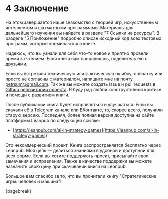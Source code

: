 # 4 Заключение

На этом завершается наше знакомство с теорией игр, искусственным интеллектом и шахматными программами. Материалы для дальнейшего изучения вы найдёте в разделе "7 Ссылки на ресурсы". В разделе "5 Приложение" подробно описан исходный код всех тестовых программ, которые упоминаются в книге.

Надеюсь, что вы узнали для себя что-то новое и приятно провели время за чтением. Если книга вам понравилась, поделитесь ею с друзьями.

Если вы встретили техническую или фактическую ошибку, опечатку или просто не согласны с материалом, напишите мне на почту [petrsum@gmail.com](mailto:petrsum@gmail.com). Так же вы можете создать Issue и pull requests в [Github репозитории проекта](https://github.com/ellysh/ai-in-strategy-games). Я буду рад любой конструктивной критике и помощи с развитием книги.

После публикации книга будет исправляться и улучшаться. Если вы скачали её в Telegram канале или ВКонтакте, то, скорее всего, получили старую версию. Последняя, более полная версия доступна на сайте платформы Leanpub по следующей ссылке:

* [https://leanpub.com/ai-in-strategy-games](https://leanpub.com/ai-in-strategy-games)

Это некоммерческий проект. Книга распространяется бесплатно через Leanpub. Моя цель — делиться знаниями в удобной и доступной для всех форме. Если вы хотите поддержать проект, присылайте свои замечания и исправления. Также в качестве поддержки вы можете назначить свою цену при скачивании книги на Leanpub.

Большое вам спасибо за то, что вы прочитали книгу "Стратегические игры: человек и машина"!

{pagebreak}
